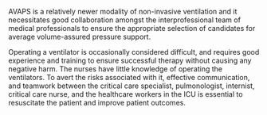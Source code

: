 AVAPS is a relatively newer modality of non-invasive ventilation and it necessitates good collaboration amongst the interprofessional team of medical professionals to ensure the appropriate selection of candidates for average volume-assured pressure support.

Operating a ventilator is occasionally considered difficult, and requires good experience and training to ensure successful therapy without causing any negative harm. The nurses have little knowledge of operating the ventilators. To avert the risks associated with it, effective communication, and teamwork between the critical care specialist, pulmonologist, internist, critical care nurse, and the healthcare workers in the ICU is essential to resuscitate the patient and improve patient outcomes.